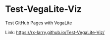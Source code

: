 # Test-VegaLite-Viz
Test GitHub Pages with VegaLite

Link: https://rx-larry.github.io/Test-VegaLite-Viz/